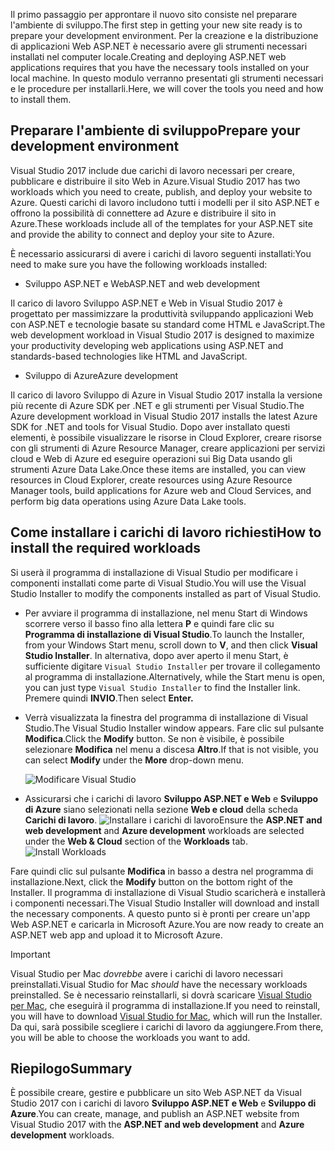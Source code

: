 <span data-ttu-id="56855-101">Il primo passaggio per approntare il nuovo sito consiste nel preparare l'ambiente di sviluppo.</span><span class="sxs-lookup"><span data-stu-id="56855-101">The first step in getting your new site ready is to prepare your development environment.</span></span> <span data-ttu-id="56855-102">Per la creazione e la distribuzione di applicazioni Web ASP.NET è necessario avere gli strumenti necessari installati nel computer locale.</span><span class="sxs-lookup"><span data-stu-id="56855-102">Creating and deploying ASP.NET web applications requires that you have the necessary tools installed on your local machine.</span></span> <span data-ttu-id="56855-103">In questo modulo verranno presentati gli strumenti necessari e le procedure per installarli.</span><span class="sxs-lookup"><span data-stu-id="56855-103">Here, we will cover the tools you need and how to install them.</span></span>

## <a name="prepare-your-development-environment"></a><span data-ttu-id="56855-104">Preparare l'ambiente di sviluppo</span><span class="sxs-lookup"><span data-stu-id="56855-104">Prepare your development environment</span></span>

<span data-ttu-id="56855-105">Visual Studio 2017 include due carichi di lavoro necessari per creare, pubblicare e distribuire il sito Web in Azure.</span><span class="sxs-lookup"><span data-stu-id="56855-105">Visual Studio 2017 has two workloads which you need to create, publish, and deploy your website to Azure.</span></span> <span data-ttu-id="56855-106">Questi carichi di lavoro includono tutti i modelli per il sito ASP.NET e offrono la possibilità di connettere ad Azure e distribuire il sito in Azure.</span><span class="sxs-lookup"><span data-stu-id="56855-106">These workloads include all of the templates for your ASP.NET site and provide the ability to connect and deploy your site to Azure.</span></span>

<span data-ttu-id="56855-107">È necessario assicurarsi di avere i carichi di lavoro seguenti installati:</span><span class="sxs-lookup"><span data-stu-id="56855-107">You need to make sure you have the following workloads installed:</span></span>

- <span data-ttu-id="56855-108">Sviluppo ASP.NET e Web</span><span class="sxs-lookup"><span data-stu-id="56855-108">ASP.NET and web development</span></span>

<span data-ttu-id="56855-109">Il carico di lavoro Sviluppo ASP.NET e Web in Visual Studio 2017 è progettato per massimizzare la produttività sviluppando applicazioni Web con ASP.NET e tecnologie basate su standard come HTML e JavaScript.</span><span class="sxs-lookup"><span data-stu-id="56855-109">The web development workload in Visual Studio 2017 is designed to maximize your productivity developing web applications using ASP.NET and standards-based technologies like HTML and JavaScript.</span></span>

- <span data-ttu-id="56855-110">Sviluppo di Azure</span><span class="sxs-lookup"><span data-stu-id="56855-110">Azure development</span></span>

<span data-ttu-id="56855-111">Il carico di lavoro Sviluppo di Azure in Visual Studio 2017 installa la versione più recente di Azure SDK per .NET e gli strumenti per Visual Studio.</span><span class="sxs-lookup"><span data-stu-id="56855-111">The Azure development workload in Visual Studio 2017 installs the latest Azure SDK for .NET and tools for Visual Studio.</span></span> <span data-ttu-id="56855-112">Dopo aver installato questi elementi, è possibile visualizzare le risorse in Cloud Explorer, creare risorse con gli strumenti di Azure Resource Manager, creare applicazioni per servizi cloud e Web di Azure ed eseguire operazioni sui Big Data usando gli strumenti Azure Data Lake.</span><span class="sxs-lookup"><span data-stu-id="56855-112">Once these items are installed, you can view resources in Cloud Explorer, create resources using Azure Resource Manager tools, build applications for Azure web and Cloud Services, and perform big data operations using Azure Data Lake tools.</span></span>

## <a name="how-to-install-the-required-workloads"></a><span data-ttu-id="56855-113">Come installare i carichi di lavoro richiesti</span><span class="sxs-lookup"><span data-stu-id="56855-113">How to install the required workloads</span></span>

<span data-ttu-id="56855-114">Si userà il programma di installazione di Visual Studio per modificare i componenti installati come parte di Visual Studio.</span><span class="sxs-lookup"><span data-stu-id="56855-114">You will use the Visual Studio Installer to modify the components installed as part of Visual Studio.</span></span>

- <span data-ttu-id="56855-115">Per avviare il programma di installazione, nel menu Start di Windows scorrere verso il basso fino alla lettera **P** e quindi fare clic su **Programma di installazione di Visual Studio**.</span><span class="sxs-lookup"><span data-stu-id="56855-115">To launch the Installer, from your Windows Start menu, scroll down to **V**, and then click **Visual Studio Installer**.</span></span> <span data-ttu-id="56855-116">In alternativa, dopo aver aperto il menu Start, è sufficiente digitare ```Visual Studio Installer``` per trovare il collegamento al programma di installazione.</span><span class="sxs-lookup"><span data-stu-id="56855-116">Alternatively, while the Start menu is open, you can just type ```Visual Studio Installer``` to find the Installer link.</span></span> <span data-ttu-id="56855-117">Premere quindi **INVIO**.</span><span class="sxs-lookup"><span data-stu-id="56855-117">Then select **Enter.**</span></span>

- <span data-ttu-id="56855-118">Verrà visualizzata la finestra del programma di installazione di Visual Studio.</span><span class="sxs-lookup"><span data-stu-id="56855-118">The Visual Studio Installer window appears.</span></span> <span data-ttu-id="56855-119">Fare clic sul pulsante **Modifica**.</span><span class="sxs-lookup"><span data-stu-id="56855-119">Click the **Modify** button.</span></span> <span data-ttu-id="56855-120">Se non è visibile, è possibile selezionare **Modifica** nel menu a discesa **Altro**.</span><span class="sxs-lookup"><span data-stu-id="56855-120">If that is not visible, you can select **Modify** under the **More** drop-down menu.</span></span>

    ![Modificare Visual Studio](../media-draft/3-visual-studio-installer-modify.PNG)

- <span data-ttu-id="56855-122">Assicurarsi che i carichi di lavoro **Sviluppo ASP.NET e Web** e **Sviluppo di Azure** siano selezionati nella sezione **Web e cloud** della scheda **Carichi di lavoro**.   ![Installare i carichi di lavoro](../media-draft/2-select-workloads.png)</span><span class="sxs-lookup"><span data-stu-id="56855-122">Ensure the **ASP.NET and web development** and **Azure development** workloads are selected under the **Web & Cloud** section of the **Workloads** tab.   ![Install Workloads](../media-draft/2-select-workloads.png)</span></span>

<span data-ttu-id="56855-123">Fare quindi clic sul pulsante **Modifica** in basso a destra nel programma di installazione.</span><span class="sxs-lookup"><span data-stu-id="56855-123">Next, click the **Modify** button on the bottom right of the Installer.</span></span> <span data-ttu-id="56855-124">Il programma di installazione di Visual Studio scaricherà e installerà i componenti necessari.</span><span class="sxs-lookup"><span data-stu-id="56855-124">The Visual Studio Installer will download and install the necessary components.</span></span> <span data-ttu-id="56855-125">A questo punto si è pronti per creare un'app Web ASP.NET e caricarla in Microsoft Azure.</span><span class="sxs-lookup"><span data-stu-id="56855-125">You are now ready to create an ASP.NET web app and upload it to Microsoft Azure.</span></span>

> [!IMPORTANT]
> <span data-ttu-id="56855-126">Visual Studio per Mac _dovrebbe_ avere i carichi di lavoro necessari preinstallati.</span><span class="sxs-lookup"><span data-stu-id="56855-126">Visual Studio for Mac _should_ have the necessary workloads preinstalled.</span></span> <span data-ttu-id="56855-127">Se è necessario reinstallarli, si dovrà scaricare [Visual Studio per Mac](https://visualstudio.microsoft.com/thank-you-downloading-visual-studio-mac/?sku=communitymac&rel=15_), che eseguirà il programma di installazione.</span><span class="sxs-lookup"><span data-stu-id="56855-127">If you need to reinstall, you will have to download [Visual Studio for Mac](https://visualstudio.microsoft.com/thank-you-downloading-visual-studio-mac/?sku=communitymac&rel=15_), which will run the Installer.</span></span> <span data-ttu-id="56855-128">Da qui, sarà possibile scegliere i carichi di lavoro da aggiungere.</span><span class="sxs-lookup"><span data-stu-id="56855-128">From there, you will be able to choose the workloads you want to add.</span></span>

## <a name="summary"></a><span data-ttu-id="56855-129">Riepilogo</span><span class="sxs-lookup"><span data-stu-id="56855-129">Summary</span></span>

<span data-ttu-id="56855-130">È possibile creare, gestire e pubblicare un sito Web ASP.NET da Visual Studio 2017 con i carichi di lavoro **Sviluppo ASP.NET e Web** e **Sviluppo di Azure**.</span><span class="sxs-lookup"><span data-stu-id="56855-130">You can create, manage, and publish an ASP.NET website from Visual Studio 2017 with the **ASP.NET and web development** and **Azure development** workloads.</span></span>
